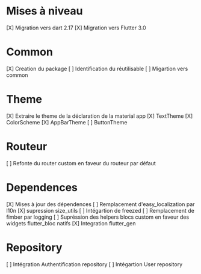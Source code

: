 # Mises à niveau
[X] Migration vers dart 2.17
[X] Migration vers Flutter 3.0

# Common
[X] Creation du package
[ ] Identification du réutilisable
[ ] Migartion vers common

# Theme
[X] Extraire le theme de la déclaration de la material app
[X] TextTheme
[X] ColorScheme
[X] AppBarTheme
[ ] ButtonTheme

# Routeur
[ ] Refonte du router custom en faveur du routeur par défaut

# Dependences
[X] Mises à jour des dépendences 
[ ] Remplacement d'easy_localization par l10n
[X] supression size_utils
[ ] Intégartion de freezed
[ ] Remplacement de fimber par logging
[ ] Supréssion des helpers blocs custom en faveur des widgets flutter_bloc natifs
[X] Integration flutter_gen

# Repository
[ ] Intégration Authentification repository
[ ] Intégartion User repository